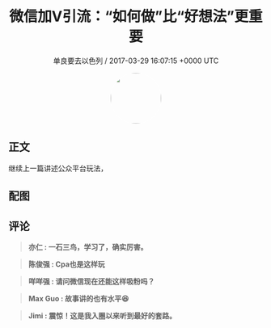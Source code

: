<h1 align="center">微信加V引流：“如何做”比“好想法”更重要</h1>
<p align="center">
    <a>单良要去以色列 / 2017-03-29 16:07:15 &#43;0000 UTC</a>
</p>

<div align="center">
    <img src="https://images.zsxq.com/FlZ2bLU27FVdCpXiGKdWgv191SKY?e=1590940799&amp;token=kIxbL07-8jAj8w1n4s9zv64FuZZNEATmlU_Vm6zD:R5a4d0geIWrrruo9hhF72TPGdTY=" width="100" height="100" style="border:1px solid;border-radius:50%; color:#ffffff"/>
</div>

## 正文

<div>


继续上一篇讲述公众平台玩法，
</div>

## 配图
<div class="image" align="center">

</div>

## 评论

<div align="left">
<div>

<blockquote >
<span> <strong>亦仁 : 一石三鸟，学习了，确实厉害。 </strong></span>
</blockquote>

<blockquote >
<span> <strong>陈俊强 : Cpa也是这样玩 </strong></span>
</blockquote>

<blockquote >
<span> <strong>咩咩强 : 请问微信现在还能这样吸粉吗？ </strong></span>
</blockquote>

<blockquote >
<span> <strong>Max Guo : 故事讲的也有水平😆 </strong></span>
</blockquote>

<blockquote >
<span> <strong>Jimi : 震惊！这是我入圈以来听到最好的套路。 </strong></span>
</blockquote>

</div>
</div>